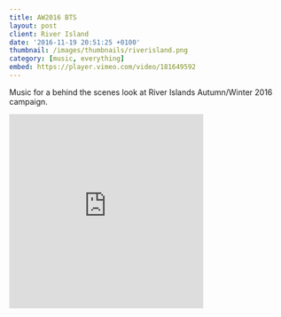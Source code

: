 ```yaml
---
title: AW2016 BTS
layout: post
client: River Island
date: '2016-11-19 20:51:25 +0100'
thumbnail: /images/thumbnails/riverisland.png
category: [music, everything]
embed: https://player.vimeo.com/video/181649592
---
```


Music for a behind the scenes look at River Islands Autumn/Winter 2016 campaign.

<div id="bc"><iframe style="border: 0; width: 350px; height: 350px;" src="https://bandcamp.com/EmbeddedPlayer/track=2846745143/size=large/bgcol=ffffff/linkcol=333333/minimal=true/transparent=true/" seamless><a href="http://skillbard.bandcamp.com/track/ribbits">Ribbits ༼ʘ̚ل͜ʘ̚༽ by Skillbard</a></iframe></div>
